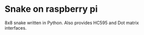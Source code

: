 # Snake on raspberry pi

8x8 snake written in Python. Also provides HC595 and Dot matrix interfaces. 
